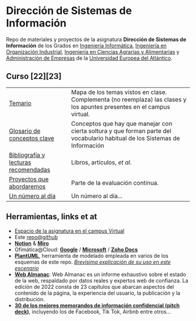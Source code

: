 # Dirección de Sistemas de Información

Repo de materiales y proyectos de la asignatura **Dirección de Sistemas de Información** de los Grados en [Ingeniería Informática](https://www.uneatlantico.es/escuela-politecnica-superior/estudios-grado-oficial-en-ingenieria-informatica), [Ingeniería en Organización Industrial](https://www.uneatlantico.es/escuela-politecnica-superior/estudios-grado-oficial-en-ingenieria-de-organizacion-industrial), [Ingeniería en Ciencias Agrarias y Alimentarias](https://www.uneatlantico.es/escuela-politecnica-superior/estudios-grado-oficial-en-ingenieria-de-las-industrias-agrarias-y-alimentarias) y [Administración de Empresas](https://www.uneatlantico.es/facultad-de-ciencias-sociales-y-humanidades/estudios-grado-oficial-en-administracion-y-direccion-de-empresas) de la [Universidad Europea del Atlántico](https://www.uneatlantico.es). 

## Curso [22][23]

|||
-|-
|[Temario](./temario/README.md)|Mapa de los temas vistos en clase. Complementa (no reemplaza) las clases y los apuntes presentes en el campus virtual.|
[Glosario de conceptos clave](./docs/glosario.md)|Conceptos que hay que manejar con cierta soltura y que forman parte del vocabulario habitual de los Sistemas de Información
[Bibliografía y lecturas recomendadas](./lecturasBibliografia.md)|Libros, artículos, *et al*.
[Proyectos que abordaremos](docs/README.md)|Parte de la evaluación continua.
[Un número al día](docs/unNumeroAlDia.md)|Un número al día...

## Herramientas, links et at

* [Espacio de la asignatura en el campus Virtual](https://campus.uneatlantico.es/course/view.php?id=2314)
* Este [repo@github](https://github.com/mmasias)
* [**Notion**](https://www.notion.so) & [**Miro**](https://miro.com/)
* Ofimática@Cloud: [**Google**](https://drive.google.com/) / [**Microsoft**](https://www.office.com/?auth=1) / [**Zoho Docs**](https://workdrive.zoho.eu/home)
* [**PlantUML**](https://www.plantuml.com/plantuml/uml/SyfFKj2rKt3CoKnELR1Io4ZDoSa70000), herramienta de modelado empleada en varios de los esquemas de este repo. *[Brevísima explicación de su uso en este escenario](/docs/plantUMLHowTo.md)*
* **[Web Almanac](https://almanac.httparchive.org/es/2022/)**:  Web Almanac es un informe exhaustivo sobre el estado de la web, respaldado por datos reales y expertos web de confianza. La edición de 2022 consta de 23 capítulos que abarcan aspectos del contenido de la página, la experiencia del usuario, la publicación y la distribución.
* [**30 de los mejores memorandos de información confidencial (pitch deck)**](https://venngage.com/blog/best-pitch-decks/), incluyendo los de Facebook, Tik Tok, Airbnb entre otros...

